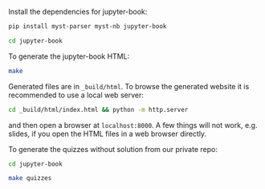 Install the dependencies for jupyter-book:
```sh
pip install myst-parser myst-nb jupyter-book
```

```sh
cd jupyter-book
```

To generate the jupyter-book HTML:
```sh
make
```

Generated files are in `_build/html`. To browse the generated website it is
recommended to use a local web server:

```sh
cd _build/html/index.html && python -m http.server
```

and then open a browser at `localhost:8000`. A few things will not work, e.g.
slides, if you open the HTML files in a web browser directly.

To generate the quizzes without solution from our private repo:
```sh
cd jupyter-book

make quizzes
```
